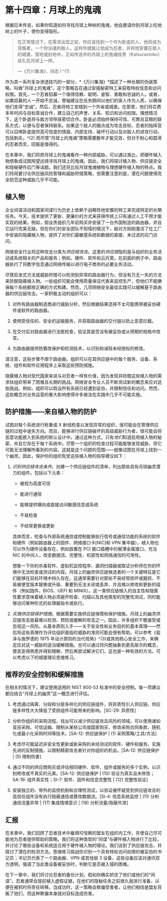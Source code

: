 # 第十四章：月球上的鬼魂

根据日本传说，如果你知道如何寻找月球上种树的鬼魂，他会邀请你到月球上吃他树上的叶子，使你变得隐形。

> 在正常情况下，在需求出现之前，你应该找到一个作为卧底的人，他将成为背叛者，一个你派遣的敌人，这样你就能让他成为忍者，并将他安置在敌人的城堡、营地或封地中，正如传说中的月球上的鬼魂桂男（Katsuraotoko）驻扎在月球上一样。
> 
> —《万川集海》，四忍 I ^(1)

作为其一系列复杂渗透技巧的一部分，*《万川集海》*描述了一种长期的伪装策略，叫做“月球上的鬼魂”。这个策略旨在通过安插秘密特工来获取特权信息和访问权限。首先，一个忍者招募一个值得信赖、聪明、睿智、勇敢和忠诚的人。或者，如果招募的人一开始不忠诚，卷轴建议在任务期间以他们的家人作为人质，以确保他们变得“忠诚”。然后，忍者将特工安插到一个外省或城堡。在那里，他们将花费多年时间与目标真诚合作，建立自己的声誉、关系、知识和访问权限。理想情况下，这个卧底将与敌方领导层密切合作。卧底必须始终保持可信、可靠且显眼的联系方式，以便与忍者保持联系。如果这个敌人的据点成为攻击目标，忍者的指挥官可以召唤卧底提供高可信度的情报、内部支持、破坏行动以及对敌人的进攻行动，包括刺杀。^(2) 而尽管“月球上的鬼魂”策略需要数年才能见效，但对于耐心和圆滑的忍者而言，回报是值得的。

在本章中，我们将把月球上的鬼魂看作一种内部威胁。可以通过类比，把硬件植入物想象成试图用望远镜寻找月球上的鬼魂。因此，我们将探讨植入物、供应链安全和隐秘硬件后门等话题。我们还将比较月球鬼魂植物与理想硬件植入物的特点。我们将简要讨论供应链风险管理和威胁狩猎策略，但需要注意的是，潜在问题使得完全防范这种威胁几乎不可能。

## 植入物

企业间谍活动和国家间谍行为历史上依赖于战略性地安置的特工来完成特定的长期任务。今天，技术提供了更新、更廉价的方式来获得传统上只有通过人工干预才能实现的结果。例如，假设贵组织几年前购买并安装了一台外国制造的路由器，并且它运行完美无缺。但在你们的安全团队不知情的情况下，敌对方刚刚激活了在工厂中安装的隐藏植入物，提供了对你们最敏感系统和数据的直接、未过滤的后门访问。

网络安全行业将这种攻击分类为*供应链攻击*。这里的*供应链*指的是与组织的业务活动或系统相关的产品和服务；例如，硬件、软件和云托管。在前面的例子中，路由器执行了将数字信息通过网络传输以进行电子商务的必要业务活动。

尽管启发式方法或威胁狩猎可以检测到异常的路由器行为，但没有万无一失的方法来防御隐蔽植入物。一些组织可能会使用质量保证代表来监控生产，但他们不能确保每个系统都按正确的方式构建。然而，几项网络安全最佳实践可以缓解基于路由器的供应链攻击。一家积极主动的组织可以：

1.  对所有路由器制造商进行威胁分析，然后根据结果选择不太可能携带被妥协硬件或软件的路由器。

1.  使用受信任的、安全的运输服务，并获取路由器的交付链以防止恶意拦截。

1.  在交付后对路由器进行法医检查，验证其是否没有被妥协或从预期的规格中改变。

1.  为路由器提供防篡改保护和检测技术，以识别和减轻未经授权的修改。

请注意，这些步骤不限于路由器。组织可以在其供应链中的每个服务、设备、系统、组件和软件应用程序上采取这些预防措施。

隐蔽植入物对现代国家来说与对忍者一样有价值，因为发现并防御这些植入物的需求给组织带来了困难且长期的挑战。网络安全专业人员不断测试新的概念来应对这些挑战。例如，组织可以假设所有系统已经遭到妥协，并限制信任和访问。然而，这些概念对业务运营的重大影响使得许多做法在实践中几乎不可能实施。

## 防护措施——来自植入物的防护

试图对每个系统进行称重或 X 射线检查以发现异常的组织，很可能会在管理供应链的过程中迷失方向。而且，能够进行供应链破坏的高级威胁行为者，很可能会将恶意功能嵌入到系统的默认设计中。通过这种方式，只有*他们*知道启用植入物的秘密，并且它存在于每个系统中。尽管一个组织的检查过程可能能够发现威胁，但它可能无法理解所看到的内容。这就是这个问题的范围——就像试图在月球上找到一个幽灵。因此，保护你的组织免受这些植入物的指导建议如下：

1.  *识别供应链攻击条件*。创建一个供应链组件的清单，列出那些具有月球幽灵潜力的组件。包括以下元素：

    +   被视为高度可信

    +   能进行通信

    +   能够提供横向或直接访问敏感信息或系统

    +   不易检查

    +   不经常更换或更新

    具体而言，检查与外部系统通信或控制能够执行信号或通信功能的系统的软件和硬件（例如路由器上的固件、网络接口卡[NIC]和 VPN 集中器）。植入物也可以作为硬件设备存在，例如放置在 PCI 接口插槽中的极薄金属接口，充当 NIC 的中间人，改变数据流、完整性、机密性和网络通信的可用性。

    想象一下你的杀毒软件、虚拟机监控程序、漏洞扫描器或取证分析师在你的环境中无法检查或测试的内容。月球上的幽灵供应链候选者的一个关键特征是它们能够在目标环境中持久存在，这通常需要针对那些不易经常损坏或磨损、不易被便宜版本替换或升级、重要到无法关闭或丢弃、并且难以修改和更新的组件（例如固件、BIOS、UEFI 和 MINIX）。这一类供应链植入的自主性和隐匿性要求意味着植入物必须避开检查、扫描以及其他类型的完整性测试，同时能够访问某种形式的处理器指令或执行。

1.  *实施供应链保护措施*。根据需要实施供应链保障和保护措施。月球上的幽灵供应链攻击是最难以检测、预防或缓解的攻击之一。因此，许多组织干脆接受或忽视这一风险。从基本原则入手——关于安全性和业务目的的基本真理——然后将这些真理作为评估组织面临的威胁的准则可能会很有帮助。可以参考《盐泽与施罗德的 1975 年设计原则的当代视角》^(3)或其他核心安全工作，来确定应对这一威胁的适当缓解措施。也可以通过将问题抽象到更高层次的概念，使其变得熟悉并得到理解，然后再尝试解决它们，这也是一种有效的方法。可以考虑以下的城堡理论思维练习。

## 推荐的安全控制和缓解措施

在相关的情况下，建议使用适用的 NIST 800-53 标准中的安全控制。每一项建议都应结合“月球上的幽灵”这一概念进行评估。

1.  考虑通过隔离、分段和分层多样化的供应链组件，将异质性引入供应链。供应链多样性大大降低了受损组件可能带来的影响。[SC-29: 异质性]

1.  分析你组织的采购流程，找出可以减少供应链攻击风险的领域。可以使用诸如盲目采购、可信运输、限制从某些公司或国家购买、修改采购合同条款、随机化或最小化采购时间等技术。[SA-12: 供应链保护 | (1) 采购策略/工具/方法]

1.  考虑尽可能延迟非安全性更新或新采购的未经测试的软件、硬件和服务。实施先进的反制措施，以限制精密攻击者针对你组织的机会。[SA-12: 供应链保护 | (5) 限制伤害]

1.  通过不同的供应商购买或评估相同硬件、软件、组件或服务的多个实例，以识别修改或不真实的元素。[SA-12: 供应链保护 | (10) 验证为真实且未修改；SA-19: 组件真实性；SI-7: 软件、固件和信息完整性 | (12) 完整性验证]

1.  安装独立的、带外的监控机制和合理性测试，以验证被怀疑受到供应链攻击的高信任组件没有执行隐蔽通信或篡改数据流。[SI-4: 信息系统监控 | (11) 分析通信流量异常 | (17) 集成情境意识 | (18) 分析流量/隐蔽外泄]

## 汇报

在本章中，我们回顾了忍者技术中雇佣可信赖的盟友在组织内工作，并使自己尽可能地为忍者提供帮助的策略。我们将这种类型的“间谍”与硬件植入物进行了比较，并讨论了哪些设备和系统适合用于硬件植入物的理论。我们谈到了供应链攻击，并探讨了潜在的检测方法。思维练习挑战你识别一个具有特权访问权限的被妥协的书记员；书记员代表了一个路由器、VPN 或其他层 3 设备，这些设备应该对通讯双方透明，强调了当此类设备被妥协时，判断它是否被入侵的困难。

在下一章中，我们将讨论忍者的备份计划，假如你确实抓住了他们或他们的“间谍”。忍者通常会提前植入虚假证据，在他们的隐秘任务之前很久就进行准备，以便在被抓时将责任转移。当成功时，这一策略会欺骗受害者，让他们相信是盟友背叛了他们，而这种欺骗本身就对目标造成伤害。
